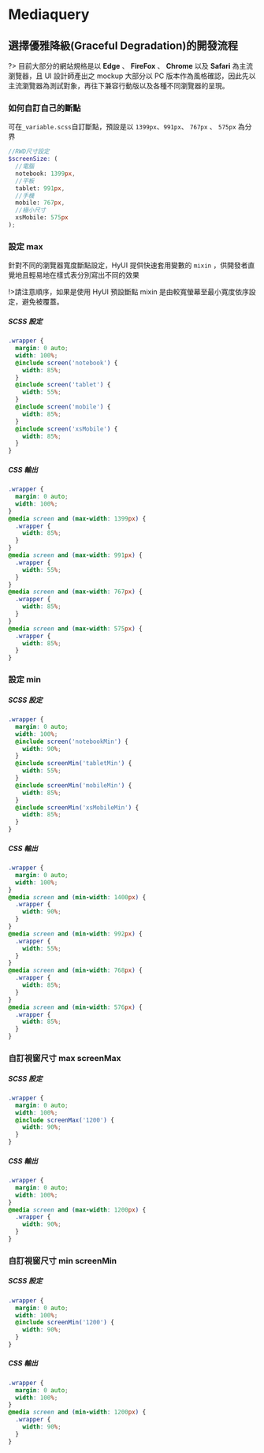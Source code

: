 # Mediaquery

## 選擇優雅降級(Graceful Degradation)的開發流程

?> 目前大部分的網站規格是以 **Edge** 、 **FireFox** 、 **Chrome** 以及 **Safari** 為主流瀏覽器，且 UI 設計師產出之 mockup 大部分以 PC 版本作為風格確認，因此先以主流瀏覽器為測試對象，再往下兼容行動版以及各種不同瀏覽器的呈現。

### 如何自訂自己的斷點

可在`_variable.scss`自訂斷點，預設是以 `1399px`、`991px`、 `767px` 、 `575px` 為分界

```scss
//RWD尺寸設定
$screenSize: (
  //電腦
  notebook: 1399px,
  //平板
  tablet: 991px,
  //手機
  mobile: 767px,
  //極小尺寸
  xsMobile: 575px
);
```

### 設定 max

針對不同的瀏覽器寬度斷點設定，HyUI 提供快速套用變數的 `mixin` ，供開發者直覺地且輕易地在樣式表分別寫出不同的效果

!>請注意順序，如果是使用 HyUI 預設斷點 mixin 是由較寬螢幕至最小寬度依序設定，避免被覆蓋。

<!-- panels:start -->
<!-- div:left-panel -->

<h5>SCSS 設定</h5>

```scss
.wrapper {
  margin: 0 auto;
  width: 100%;
  @include screen('notebook') {
    width: 85%;
  }
  @include screen('tablet') {
    width: 55%;
  }
  @include screen('mobile') {
    width: 85%;
  }
  @include screen('xsMobile') {
    width: 85%;
  }
}
```

<!-- div:right-panel -->

<h5>CSS 輸出</h5>

```scss
.wrapper {
  margin: 0 auto;
  width: 100%;
}
@media screen and (max-width: 1399px) {
  .wrapper {
    width: 85%;
  }
}
@media screen and (max-width: 991px) {
  .wrapper {
    width: 55%;
  }
}
@media screen and (max-width: 767px) {
  .wrapper {
    width: 85%;
  }
}
@media screen and (max-width: 575px) {
  .wrapper {
    width: 85%;
  }
}
```

<!-- panels:end -->

### 設定 min

<!-- panels:start -->
<!-- div:left-panel -->
<h5>SCSS 設定</h5>

```scss
.wrapper {
  margin: 0 auto;
  width: 100%;
  @include screen('notebookMin') {
    width: 90%;
  }
  @include screenMin('tabletMin') {
    width: 55%;
  }
  @include screenMin('mobileMin') {
    width: 85%;
  }
  @include screenMin('xsMobileMin') {
    width: 85%;
  }
}
```

<!-- div:right-panel -->

<h5>CSS 輸出</h5>

```scss
.wrapper {
  margin: 0 auto;
  width: 100%;
}
@media screen and (min-width: 1400px) {
  .wrapper {
    width: 90%;
  }
}
@media screen and (min-width: 992px) {
  .wrapper {
    width: 55%;
  }
}
@media screen and (min-width: 768px) {
  .wrapper {
    width: 85%;
  }
}
@media screen and (min-width: 576px) {
  .wrapper {
    width: 85%;
  }
}
```

<!-- panels:end -->

### 自訂視窗尺寸 max screenMax

<!-- panels:start -->
<!-- div:left-panel -->
<h5>SCSS 設定</h5>

```scss
.wrapper {
  margin: 0 auto;
  width: 100%;
  @include screenMax('1200') {
    width: 90%;
  }
}
```

<!-- div:right-panel -->

<h5>CSS 輸出</h5>

```scss
.wrapper {
  margin: 0 auto;
  width: 100%;
}
@media screen and (max-width: 1200px) {
  .wrapper {
    width: 90%;
  }
}
```

<!-- panels:end -->

### 自訂視窗尺寸 min screenMin

<!-- panels:start -->
<!-- div:left-panel -->
<h5>SCSS 設定</h5>

```scss
.wrapper {
  margin: 0 auto;
  width: 100%;
  @include screenMin('1200') {
    width: 90%;
  }
}
```

<!-- div:right-panel -->

<h5>CSS 輸出</h5>

```scss
.wrapper {
  margin: 0 auto;
  width: 100%;
}
@media screen and (min-width: 1200px) {
  .wrapper {
    width: 90%;
  }
}
```

<!-- panels:end -->
